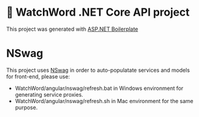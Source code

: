 # :movie_camera: WatchWord .NET Core API project

This project was generated with [ASP.NET Boilerplate](https://aspnetboilerplate.com/Pages/Documents)

# NSwag

This project uses [NSwag](https://github.com/RSuter/NSwag) in order to auto-populatate services and models for front-end, please use:  
- WatchWord/angular/nswag/refresh.bat in Windows environment for generating service proxies.
- WatchWord/angular/nswag/refresh.sh in Mac environment for the same purpose.
